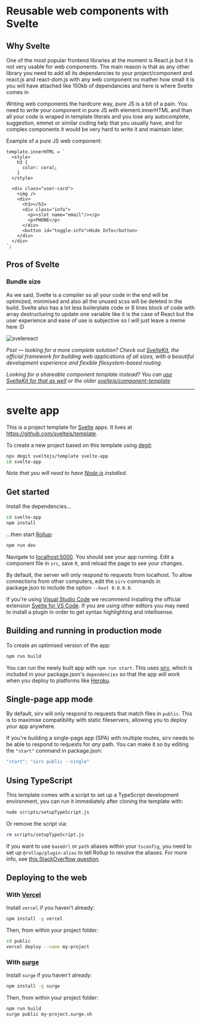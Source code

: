 # Reusable web components with Svelte
## Why Svelte
One of the most popular frontend libraries at the moment is React.js but it is not very usable for web components. The main reason is that as any other library you need to add all its dependancies to your project/component and react.js and react-dom.js with any web component no mather how small it is you will have attached like 150kb of dependancies and here is where Svelte comes in

Writing web components the hardcore way, pure JS is a bit of a pain. You need to write your component in pure JS with element.innerHTML and than all your code is wraped in template literals and you lose any autocomplete, suggestion, emmet or similar coding help that you usually have, and for complex components it would be very hard to write it and maintain later.

Example of a pure JS web component:
```
template.innerHTML = `
  <style>
    h3 {
      color: coral;
    }
  </style>

  <div class="user-card">
    <img />
    <div>
      <h3></h3>
      <div class="info">
        <p><slot name="email"/></p>
        <p>PHONE</p>
      </div>
      <button id="toggle-info">Hide Info</button>
    </div>
  </div>
`;
```

## Pros of Svelte
### Bundle size
As we said, Svelte is a compiler so all your code in the end will be optimized, minimised and also all the unused scss will be deleted in the build.
Svelte also has a lot less boilerplate code or 8 lines block of code with array destructuring to update one variable like it is the case of React but the user experience and ease of use is subjective so I will just leave a meme here :D 

![svelereact](https://user-images.githubusercontent.com/26542107/145724696-ea4abbed-200a-40fe-8c00-c31a155a98b6.jpg)











*Psst — looking for a more complete solution? Check out [SvelteKit](https://kit.svelte.dev), the official framework for building web applications of all sizes, with a beautiful development experience and flexible filesystem-based routing.*

*Looking for a shareable component template instead? You can [use SvelteKit for that as well](https://kit.svelte.dev/docs#packaging) or the older [sveltejs/component-template](https://github.com/sveltejs/component-template)*

---

# svelte app

This is a project template for [Svelte](https://svelte.dev) apps. It lives at https://github.com/sveltejs/template.

To create a new project based on this template using [degit](https://github.com/Rich-Harris/degit):

```bash
npx degit sveltejs/template svelte-app
cd svelte-app
```

*Note that you will need to have [Node.js](https://nodejs.org) installed.*


## Get started

Install the dependencies...

```bash
cd svelte-app
npm install
```

...then start [Rollup](https://rollupjs.org):

```bash
npm run dev
```

Navigate to [localhost:5000](http://localhost:5000). You should see your app running. Edit a component file in `src`, save it, and reload the page to see your changes.

By default, the server will only respond to requests from localhost. To allow connections from other computers, edit the `sirv` commands in package.json to include the option `--host 0.0.0.0`.

If you're using [Visual Studio Code](https://code.visualstudio.com/) we recommend installing the official extension [Svelte for VS Code](https://marketplace.visualstudio.com/items?itemName=svelte.svelte-vscode). If you are using other editors you may need to install a plugin in order to get syntax highlighting and intellisense.

## Building and running in production mode

To create an optimised version of the app:

```bash
npm run build
```

You can run the newly built app with `npm run start`. This uses [sirv](https://github.com/lukeed/sirv), which is included in your package.json's `dependencies` so that the app will work when you deploy to platforms like [Heroku](https://heroku.com).


## Single-page app mode

By default, sirv will only respond to requests that match files in `public`. This is to maximise compatibility with static fileservers, allowing you to deploy your app anywhere.

If you're building a single-page app (SPA) with multiple routes, sirv needs to be able to respond to requests for *any* path. You can make it so by editing the `"start"` command in package.json:

```js
"start": "sirv public --single"
```

## Using TypeScript

This template comes with a script to set up a TypeScript development environment, you can run it immediately after cloning the template with:

```bash
node scripts/setupTypeScript.js
```

Or remove the script via:

```bash
rm scripts/setupTypeScript.js
```

If you want to use `baseUrl` or `path` aliases within your `tsconfig`, you need to set up `@rollup/plugin-alias` to tell Rollup to resolve the aliases. For more info, see [this StackOverflow question](https://stackoverflow.com/questions/63427935/setup-tsconfig-path-in-svelte).

## Deploying to the web

### With [Vercel](https://vercel.com)

Install `vercel` if you haven't already:

```bash
npm install -g vercel
```

Then, from within your project folder:

```bash
cd public
vercel deploy --name my-project
```

### With [surge](https://surge.sh/)

Install `surge` if you haven't already:

```bash
npm install -g surge
```

Then, from within your project folder:

```bash
npm run build
surge public my-project.surge.sh
```
